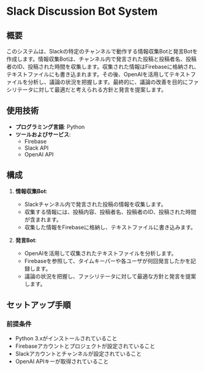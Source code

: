 # Slack Discussion Bot System

## 概要
このシステムは、Slackの特定のチャンネルで動作する情報収集Botと発言Botを作成します。情報収集Botは、チャンネル内で発言された投稿と投稿者名、投稿者のID、投稿された時間を収集します。収集された情報はFirebaseに格納され、テキストファイルにも書き込まれます。その後、OpenAIを活用してテキストファイルを分析し、議論の状況を把握します。最終的に、議論の改善を目的にファシリテータに対して最適だと考えられる方針と発言を提案します。

## 使用技術
- **プログラミング言語**: Python
- **ツールおよびサービス**:
  - Firebase
  - Slack API
  - OpenAI API

## 構成
1. **情報収集Bot**: 
    - Slackチャンネル内で発言された投稿の情報を収集します。
    - 収集する情報には、投稿内容、投稿者名、投稿者のID、投稿された時間が含まれます。
    - 収集した情報をFirebaseに格納し、テキストファイルに書き込みます。
  
2. **発言Bot**:
    - OpenAIを活用して収集されたテキストファイルを分析します。
    - Firebaseを参照して、タイムキーパーや各ユーザが何回発言したかを記録します。
    - 議論の状況を把握し、ファシリテータに対して最適な方針と発言を提案します。

## セットアップ手順

### 前提条件
- Python 3.xがインストールされていること
- Firebaseアカウントとプロジェクトが設定されていること
- Slackアカウントとチャンネルが設定されていること
- OpenAI APIキーが取得されていること
